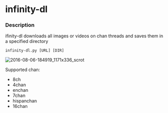 # infinity-dl
### Description
ifinity-dl downloads all images or videos on chan threads and saves them in a specified directory
```
infinity-dl.py [URL] [DIR]
```
![2016-08-06-184919_1171x336_scrot](https://cloud.githubusercontent.com/assets/7110233/17457690/e7cb8648-5c07-11e6-823c-ef60b6b72441.png)

Supported chan:

* 8ch
* 4chan
* enchan
* 7chan
* hispanchan
* 16chan
